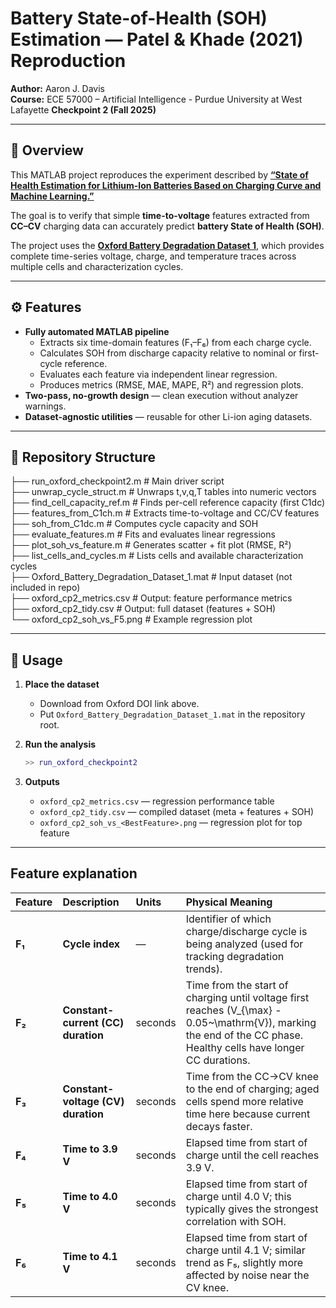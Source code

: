 # Battery State-of-Health (SOH) Estimation — Patel & Khade (2021) Reproduction
**Author:** Aaron J. Davis  
**Course:** ECE 57000 – Artificial Intelligence - Purdue University at West Lafayette
**Checkpoint 2 (Fall 2025)**

---

## 📘 Overview
This MATLAB project reproduces the experiment described by  **[“State of Health Estimation for Lithium-Ion Batteries Based on Charging Curve and Machine Learning.”](https://doi.org/10.1109/ICEMPS60684.2024.10559327)**

The goal is to verify that simple **time-to-voltage** features extracted from **CC–CV** charging data can accurately predict **battery State of Health (SOH)**.

The project uses the [**Oxford Battery Degradation Dataset 1**](https://dx.doi.org/10.5287/bodleian:KO2kdmYGg), which provides complete time-series voltage, charge, and temperature traces across multiple cells and characterization cycles.

---

## ⚙️ Features
- **Fully automated MATLAB pipeline**
  - Extracts six time-domain features (F₁–F₆) from each charge cycle.  
  - Calculates SOH from discharge capacity relative to nominal or first-cycle reference.  
  - Evaluates each feature via independent linear regression.  
  - Produces metrics (RMSE, MAE, MAPE, R²) and regression plots.
- **Two-pass, no-growth design** — clean execution without analyzer warnings.  
- **Dataset-agnostic utilities** — reusable for other Li-ion aging datasets.

---

## 🧩 Repository Structure
├── run_oxford_checkpoint2.m          # Main driver script<br>
├── unwrap_cycle_struct.m             # Unwraps t,v,q,T tables into numeric vectors<br>
├── find_cell_capacity_ref.m          # Finds per-cell reference capacity (first C1dc)<br>
├── features_from_C1ch.m              # Extracts time-to-voltage and CC/CV features<br>
├── soh_from_C1dc.m                   # Computes cycle capacity and SOH<br>
├── evaluate_features.m               # Fits and evaluates linear regressions<br>
├── plot_soh_vs_feature.m             # Generates scatter + fit plot (RMSE, R²)<br>
├── list_cells_and_cycles.m           # Lists cells and available characterization cycles<br>
├── Oxford_Battery_Degradation_Dataset_1.mat  # Input dataset (not included in repo)<br>
├── oxford_cp2_metrics.csv            # Output: feature performance metrics<br>
├── oxford_cp2_tidy.csv               # Output: full dataset (features + SOH)<br>
└── oxford_cp2_soh_vs_F5.png          # Example regression plot


---

## 🚀 Usage

1. **Place the dataset**
   - Download from Oxford DOI link above.  
   - Put `Oxford_Battery_Degradation_Dataset_1.mat` in the repository root.

2. **Run the analysis**
   ```matlab
   >> run_oxford_checkpoint2
   ```
3. **Outputs**
   - `oxford_cp2_metrics.csv` — regression performance table
   - `oxford_cp2_tidy.csv` — compiled dataset (meta + features + SOH)
   - `oxford_cp2_soh_vs_<BestFeature>.png` — regression plot for top feature

---

## Feature explanation

| Feature | Description                        | Units   | Physical Meaning                                                                                                                                                   |
| :------ | :--------------------------------- | :------ | :----------------------------------------------------------------------------------------------------------------------------------------------------------------- |
| **F₁**  | **Cycle index**                    | —       | Identifier of which charge/discharge cycle is being analyzed (used for tracking degradation trends).                                                               |
| **F₂**  | **Constant-current (CC) duration** | seconds | Time from the start of charging until voltage first reaches (V_{\max} - 0.05~\mathrm{V}), marking the end of the CC phase. Healthy cells have longer CC durations. |
| **F₃**  | **Constant-voltage (CV) duration** | seconds | Time from the CC→CV knee to the end of charging; aged cells spend more relative time here because current decays faster.                                           |
| **F₄**  | **Time to 3.9 V**                  | seconds | Elapsed time from start of charge until the cell reaches 3.9 V.                                                                                                    |
| **F₅**  | **Time to 4.0 V**                  | seconds | Elapsed time from start of charge until 4.0 V; this typically gives the strongest correlation with SOH.                                                            |
| **F₆**  | **Time to 4.1 V**                  | seconds | Elapsed time from start of charge until 4.1 V; similar trend as F₅, slightly more affected by noise near the CV knee.                                              |
